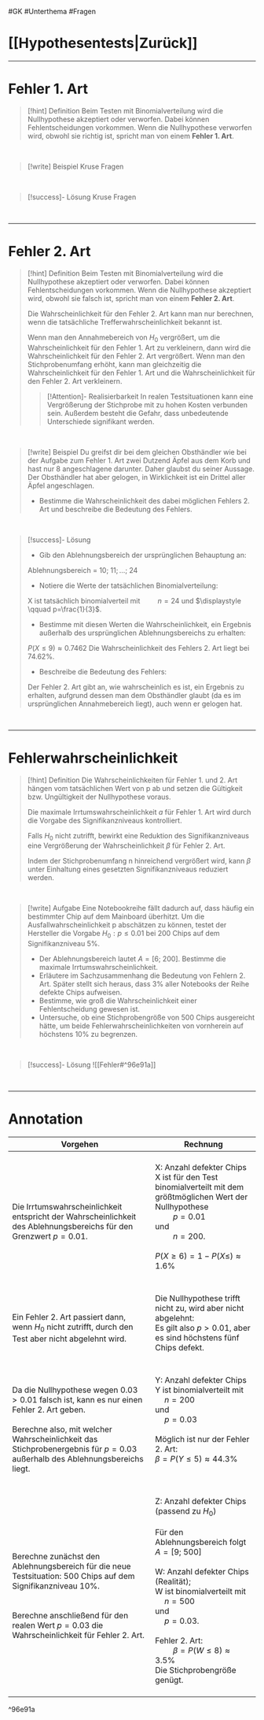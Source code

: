 #GK #Unterthema #Fragen 

# [[Hypothesentests|Zurück]]

___
# Fehler 1. Art

>[!hint] Definition
>Beim Testen mit Binomialverteilung wird die Nullhypothese akzeptiert oder verworfen.
>Dabei können Fehlentscheidungen vorkommen.
>Wenn die Nullhypothese verworfen wird, obwohl sie richtig ist, spricht man von einem **Fehler 1. Art**.

<br>

>[!write] Beispiel
>Kruse Fragen

<br>

>[!success]- Lösung 
>Kruse Fragen

<br>

___
# Fehler 2. Art

>[!hint] Definition
>Beim Testen mit Binomialverteilung wird die Nullhypothese akzeptiert oder verworfen.
>Dabei können Fehlentscheidungen vorkommen.
>Wenn die Nullhypothese akzeptiert wird, obwohl sie falsch ist, spricht man von einem **Fehler 2. Art**.
>
>Die Wahrscheinlichkeit für den Fehler 2. Art kann man nur berechnen, wenn die tatsächliche Trefferwahrscheinlichkeit bekannt ist.
>
>Wenn man den Annahmebereich von $H_{0}$ vergrößert, um die Wahrscheinlichkeit für den Fehler 1. Art zu verkleinern, dann wird die Wahrscheinlichkeit für den Fehler 2. Art vergrößert.
>Wenn man den Stichprobenumfang erhöht, kann man gleichzeitig die Wahrscheinlichkeit für den Fehler 1. Art und die Wahrscheinlichkeit für den Fehler 2. Art verkleinern.
>
>>[!Attention]- Realisierbarkeit
>>In realen Testsituationen kann eine Vergrößerung der Stichprobe mit zu hohen Kosten verbunden sein. 
>>Außerdem besteht die Gefahr, dass unbedeutende Unterschiede signifikant werden.

<br>

>[!write] Beispiel
>Du greifst dir bei dem gleichen Obsthändler wie bei der Aufgabe zum Fehler 1. Art zwei Dutzend Äpfel aus dem Korb und hast nur 8 angeschlagene darunter.
>Daher glaubst du seiner Aussage.
>Der Obsthändler hat aber gelogen, in Wirklichkeit ist ein Drittel aller Äpfel angeschlagen.
>- Bestimme die Wahrscheinlichkeit des dabei möglichen Fehlers 2. Art und beschreibe die Bedeutung des Fehlers.

<br>

>[!success]- Lösung 
>- Gib den Ablehnungsbereich der ursprünglichen Behauptung an:
>
>Ablehnungsbereich = ${10;\ 11;...;\ 24}$
>
>- Notiere die Werte der tatsächlichen Binomialverteilung:
>
>X ist tatsächlich binomialverteil mit 
>$\qquad n=24$
>und
>$\displaystyle \qquad p=\frac{1}{3}$.
>
>- Bestimme mit diesen Werten die Wahrscheinlichkeit, ein Ergebnis außerhalb des ursprünglichen Ablehnungsbereichs zu erhalten:
>
>$P(X\leq 9)\approx 0.7462$
>Die Wahrscheinlichkeit des Fehlers 2. Art liegt bei 74.62%.
>
>- Beschreibe die Bedeutung des Fehlers:
>
>Der Fehler 2. Art gibt an, wie wahrscheinlich es ist, ein Ergebnis zu erhalten, aufgrund dessen man dem Obsthändler glaubt (da es im ursprünglichen Annahmebereich liegt), auch wenn er gelogen hat.

<br>

___
# Fehlerwahrscheinlichkeit

>[!hint] Definition
>Die Wahrscheinlichkeiten für Fehler 1. und 2. Art hängen vom tatsächlichen Wert von p ab und setzen die Gültigkeit bzw. Ungültigkeit der Nullhypothese voraus.
>
>Die maximale Irrtumswahrscheinlichkeit $a$ für Fehler 1. Art wird durch die Vorgabe des Signifikanzniveaus kontrolliert.
>
>Falls $H_0$ nicht zutrifft, bewirkt eine Reduktion des Signifikanzniveaus eine Vergrößerung der Wahrscheinlichkeit $\beta$ für Fehler 2. Art.
>
>Indem der Stichprobenumfang n hinreichend vergrößert wird, kann $\beta$ unter Einhaltung eines gesetzten Signifikanzniveaus reduziert werden. 

<br>

>[!write] Aufgabe
>Eine Notebookreihe fällt dadurch auf, dass häufig ein bestimmter Chip auf dem Mainboard überhitzt.
>Um die Ausfallwahrscheinlichkeit p abschätzen zu können, testet der Hersteller die Vorgabe $H_{0}:p\leq 0.01$ bei 200 Chips auf dem Signifikanzniveau 5%.
>- Der Ablehnungsbereich lautet $A=[6;\ 200]$.
>  Bestimme die maximale Irrtumswahrscheinlichkeit.
>- Erläutere im Sachzusammenhang die Bedeutung von Fehlern 2. Art.
>  Später stellt sich heraus, dass 3% aller Notebooks der Reihe defekte Chips aufweisen.
>- Bestimme, wie groß die Wahrscheinlichkeit einer Fehlentscheidung gewesen ist.
>- Untersuche, ob eine Stichprobengröße von 500 Chips ausgereicht hätte, um beide Fehlerwahrscheinlichkeiten von vornherein auf höchstens 10% zu begrenzen.

<br>

>[!success]- Lösung
>![[Fehler#^96e91a]]

<br>

___
# Annotation

| Vorgehen | Rechnung |
| ---- | ---- |
| <br>Die Irrtumswahrscheinlichkeit entspricht der Wahrscheinlichkeit des Ablehnungsbereichs für den Grenzwert $p=0.01$. | <br>X: Anzahl defekter Chips<br>X ist für den Test binomialverteilt mit dem größtmöglichen Wert der Nullhypothese <br>$\qquad p=0.01$<br>und <br>$\qquad n=200$.<br><br>$P(X\geq 6)=1-P(X\leq)\approx 1.6$%<br>$\quad$ |
| <br>Ein Fehler 2. Art passiert dann, wenn $H_0$ nicht zutrifft, durch den Test aber nicht abgelehnt wird. | <br>Die Nullhypothese trifft nicht zu, wird aber nicht abgelehnt:<br>Es gilt also $p>0.01$, aber es sind höchstens fünf Chips defekt.<br>$\quad$ |
| <br>Da die Nullhypothese wegen $0.03>0.01$ falsch ist, kann es nur einen Fehler 2. Art geben.<br><br>Berechne also, mit welcher Wahrscheinlichkeit das Stichprobenergebnis für $p=0.03$ außerhalb des Ablehnungsbereichs liegt. | <br>Y: Anzahl defekter Chips<br>Y ist binomialverteilt mit <br>$\quad n=200$<br>und <br>$\quad p=0.03$<br><br>Möglich ist nur der Fehler 2. Art:<br>$\beta =P(Y\leq 5)\approx 44.3$%<br><br>$\quad$ |
| <br>Berechne zunächst den Ablehnungsbereich für die neue Testsituation: 500 Chips auf dem Signifikanzniveau 10%.<br><br><br>Berechne anschließend für den realen Wert $p=0.03$ die Wahrscheinlichkeit für Fehler 2. Art. | <br>Z: Anzahl defekter Chips (passend zu $H_{0}$)<br><br>Für den Ablehnungsbereich folgt <br>$A = [9;\ 500]$ <br><br>W: Anzahl defekter Chips (Realität);<br>W ist binomialverteilt mit <br>$\quad n=500$<br>und <br>$\quad p=0.03$.<br><br>Fehler 2. Art: <br>$\qquad \beta=P(W\leq 8)\approx 3.5$%<br>Die Stichprobengröße genügt.<br>$\quad$  |

^96e91a

